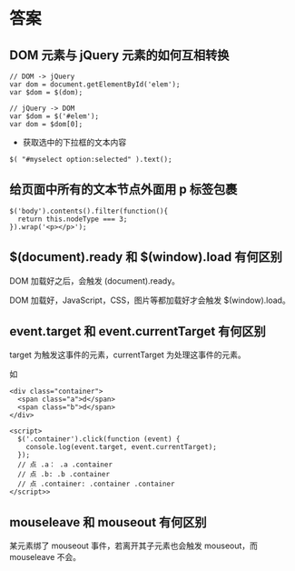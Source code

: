 # 答案
## DOM 元素与 jQuery 元素的如何互相转换
```
// DOM -> jQuery
var dom = document.getElementById('elem');
var $dom = $(dom);

// jQuery -> DOM
var $dom = $('#elem');
var dom = $dom[0];
```
* 获取选中的下拉框的文本内容
```
$( "#myselect option:selected" ).text();
```

## 给页面中所有的文本节点外面用 p 标签包裹
```
$('body').contents().filter(function(){
  return this.nodeType === 3;
}).wrap('<p></p>');
```

## $(document).ready 和 $(window).load 有何区别
DOM 加载好之后，会触发 (document).ready。

DOM 加载好，JavaScript，CSS，图片等都加载好才会触发 $(window).load。


## event.target 和 event.currentTarget 有何区别
target 为触发这事件的元素，currentTarget 为处理这事件的元素。

如
```
<div class="container">
  <span class="a">d</span>
  <span class="b">d</span>
</div>

<script>
  $('.container').click(function (event) {
    console.log(event.target, event.currentTarget);
  });
  // 点 .a： .a .container
  // 点 .b: .b .container
  // 点 .container: .container .container
</script>>
```

## mouseleave 和 mouseout 有何区别
某元素绑了 mouseout 事件，若离开其子元素也会触发 mouseout，而 mouseleave 不会。



